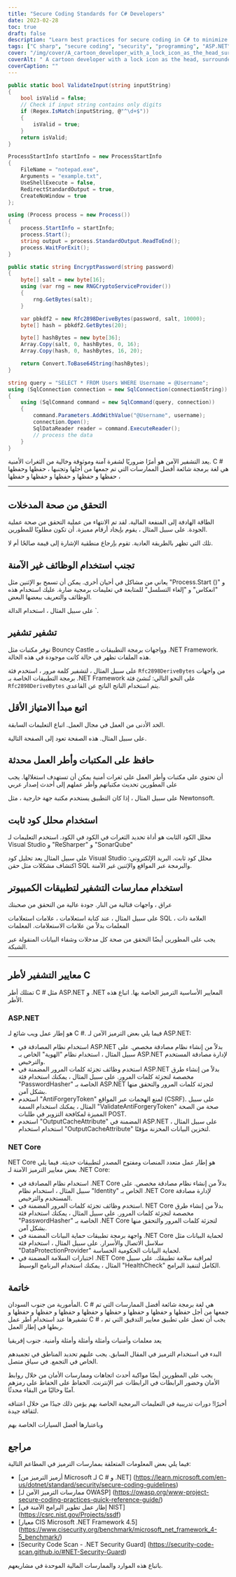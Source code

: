 ```yaml
---
title: "Secure Coding Standards for C# Developers"
date: 2023-02-28
toc: true
draft: false
description: "Learn best practices for secure coding in C# to minimize the risk of security breaches and protect sensitive data."
tags: ["C sharp", "secure coding", "security", "programming", "ASP.NET", ".NET Core", "authentication", "password hashing", "input validation", "cryptography", "least privilege", "static code analyzer", "web applications", "SQL injection", "cross-site scripting", "data protection", "health checks", "session management", "OWASP"]
cover: "/img/cover/A_cartoon_developer_with_a_lock_icon_as_the_head_surrounded.png"
coverAlt: " A cartoon developer with a lock icon as the head, surrounded by code and shielded by a firewall."
coverCaption: ""
---
```

```csharp
public static bool ValidateInput(string inputString)
{
    bool isValid = false;
    // Check if input string contains only digits
    if (Regex.IsMatch(inputString, @"^\d+$"))
    {
        isValid = true;
    }
    return isValid;
}
```
```csharp
ProcessStartInfo startInfo = new ProcessStartInfo
{
    FileName = "notepad.exe",
    Arguments = "example.txt",
    UseShellExecute = false,
    RedirectStandardOutput = true,
    CreateNoWindow = true
};

using (Process process = new Process())
{
    process.StartInfo = startInfo;
    process.Start();
    string output = process.StandardOutput.ReadToEnd();
    process.WaitForExit();
}
```
```csharp
public static string EncryptPassword(string password)
{
    byte[] salt = new byte[16];
    using (var rng = new RNGCryptoServiceProvider())
    {
        rng.GetBytes(salt);
    }

    var pbkdf2 = new Rfc2898DeriveBytes(password, salt, 10000);
    byte[] hash = pbkdf2.GetBytes(20);

    byte[] hashBytes = new byte[36];
    Array.Copy(salt, 0, hashBytes, 0, 16);
    Array.Copy(hash, 0, hashBytes, 16, 20);

    return Convert.ToBase64String(hashBytes);
}
```
```csharp
string query = "SELECT * FROM Users WHERE Username = @Username";
using (SqlConnection connection = new SqlConnection(connectionString))
{
    using (SqlCommand command = new SqlCommand(query, connection))
    {
        command.Parameters.AddWithValue("@Username", username);
        connection.Open();
        SqlDataReader reader = command.ExecuteReader();
        // process the data
    }
}
```

 يعد التشفير الآمن هو أمرًا ضروريًا لشفرة آمنة وموثوقة وخالية من الثغرات الأمنية. C # هي لغة برمجة شائعة أفضل الممارسات التي تم جمعها من أجلها وتجنبها ، حفظها وحفظها ، حفظها و حفظها و حفظها و حفظها و حفظها  _____  ## التحقق من صحة المدخلات  الطاقة الهادفة إلى المنفعة المالية. لقد تم الانتهاء من عملية التحقق من صحة عملية الجودة. على سبيل المثال ، يقوم بإيجاد أرقام مميزة. أن تكون مطلوبًا للمطورين.   تلك التي تظهر بالطريقة العادية. تقوم بإرجاع منطقية الإشارة إلى قيمة صالحًا أم لا.  ## تجنب استخدام الوظائف غير الآمنة يعاني من مشاكل في أحيان أخرى. يمكن أن تسمح بو الإثنين مثل "Process.Start ()" و "انعكاس" و "إلغاء التسلسل" للمتابعة في تعليمات برمجية ضارة. عليك استخدام هذه الوظائف والتعريف ببعضها البعض.  على سبيل المثال ، استخدام الدالة `. ## تشفير تشفير توفر مكتبات مثل Bouncy Castle وواجهات برمجة التطبيقات بـ .NET Framework. هذه الملفات تظهر في حالة كانت موجودة في هذه الحالة.  على سبيل المثال ، لتشفير كلمة مرور ، استخدم فئة `Rfc2898DeriveBytes` من واجهات برمجة التطبيقات الخاصة بـ .NET Framework على النحو التالي: تُنشئ فئة `Rfc2898DeriveBytes` يتم استخدام الناتج الناتج عن القاعدي.  ## اتبع مبدأ الامتياز الأقل  الحد الأدنى من العمل في مجال العمل. اتباع التعليمات السابقة.  على سبيل المثال. هذه الصفحة تعود إلى الصفحة التالية.  ## حافظ على المكتبات وأطر العمل محدثة  أن تحتوي على مكتبات وأطر العمل على ثغرات أمنية يمكن أن تستهدف استغلالها. يجب على المطورين تحديث مكتباتهم وأطر عملهم إلى أحدث إصدار عربي  على سبيل المثال ، إذا كان التطبيق يستخدم مكتبة جهة خارجية ، مثل Newtonsoft.  ## استخدام محلل كود ثابت  محلل الكود الثابت هو أداة تحديد الثغرات في الكود في الكود. استخدم التعليمات لـ Visual Studio و "ReSharper" و "SonarQube"  على سبيل المثال يعد تحليل كود Visual Studio محلل كود ثابت. البريد الإلكتروني: اكتشاف مشكلات مثل حقن SQL والبرمجة عبر المواقع والإثنين غير الآمنة.  ## استخدام ممارسات التشفير لتطبيقات الكمبيوتر  عراق ، واجهات قتالية من النار. جودة عالية من التحقق من صحبتك  على سبيل المثال ، عند كتابة استعلامات ، علامات استعلامات SQL ، العلامة ذات المعلمات بدلاً من علامات الاستعلامات. المعلمات   يجب على المطورين أيضًا التحقق من صحة كل مدخلات وشفاء البيانات المنقولة عبر الشبكة.  _____  ## معايير التشفير لأطر C #  تمتلك أطر C # مثل ASP.NET و .NET المعايير الأساسية الترميز الخاصة بها. اتباع هذه الأطر.  ### ASP.NET هو إطار عمل ويب شائع لـ C #. فيما يلي بعض الترميز الآمن لـ ASP.NET:  - استخدام نظام المصادقة في ASP.NET بدلاً من إنشاء نظام مصادقة مخصص. على سبيل المثال ، استخدام نظام "الهوية" الخاص بـ ASP.NET لإدارة مصادقة المستخدم والترخيص. - استخدم وظائف تجزئة كلمات المرور المضمنة في ASP.NET بدلاً من إنشاء طرق مخصصة لتجزئة كلمات المرور. على سبيل المثال ، يمكنك استخدام فئة "PasswordHasher" الخاصة بـ ASP.NET لتجزئة كلمات المرور والتحقق منها بشكل آمن. - استخدم "AntiForgeryToken" لمنع الهجمات عبر المواقع (CSRF). على سبيل المثال ، يمكنك استخدام السمة "ValidateAntiForgeryToken" صحة من الصحة المميزة لمكافحة التزوير في طلبات POST. - استخدم "OutputCacheAttribute" المضمنة في ASP.NET على سبيل المثال ، استخدام استخدام "OutputCacheAttribute" لتخزين البيانات المخزنة مؤقتًا.  ### NET Core NET Core هو إطار عمل متعدد المنصات ومفتوح المصدر لتطبيقات حديثة. فيما يلي بعض معايير الترميز الآمنة لـ .NET Core:  - استخدام نظام المصادقة في .NET Core بدلاً من إنشاء نظام مصادقة مخصص. على سبيل المثال ، استخدام نظام "Identity" الخاص بـ .NET Core لإدارة مصادقة المستخدم والترخيص. - استخدم وظائف تجزئة كلمات المرور المضمنة في. NET Core بدلاً من إنشاء طرق مخصصة لتجزئة كلمات المرور. على سبيل المثال ، يمكنك استخدام فئة "PasswordHasher" الخاصة بـ .NET Core لتجزئة كلمات المرور والتحقق منها بشكل آمن. - واجهة برمجة تطبيقات حماية البيانات المضمنة في .NET Core لحماية البيانات مثل سلاسل الاتصال والأسرار. على سبيل المثال ، استخدام فئة "DataProtectionProvider" لحماية البيانات الحكومية الحساسة. - اختبارات السلامة المضمنة في .NET Core لمراقبة سلامة تطبيقك. على سبيل المثال ، يمكنك استخدام البرنامج الوسيط "HealthCheck" الكامل لتنفيذ البرامج.   ## خاتمة المأمورية من جنوب السودان. C # هي لغة برمجة شائعة أفضل الممارسات التي تم جمعها من أجل حفظها و حفظها و حفظها و حفظها و حفظها و حفظها و حفظها و حفظها و تشفيرها عند استخدام أطر عمل C # ، يجب أن تعمل على تطبيق معايير التدقيق التي تم ربطها في إطار العمل.  يعد معلمات وأمنيات وأمثلة وأمثلة وأمثلة وأمنية. جنوب إفريقيا  البدء في استخدام الترميز في المقال السابق. يجب عليهم تحديد المناطق في تجميدهم الخاص في التجمع. في سياق متصل.  يجب على المطورين أيضًا مواكبة أحدث اتجاهات وممارسات الأمان من خلال روابط الأمان وحضور الرابطات في الرابطات عبر الإنترنت. الحفاظ على الحفاظ على رمزهم آمنًا وخاليًا من البقاء محدثًا.  أخيرًا! دورات تدريبية في التعليمات البرمجية الخاصة بهم يؤمن ذلك جيدًا من خلال اعتناقه لثقافة جيدة.  وباعتبارها أفضل السيارات الخاصة بهم  ## مراجع  فيما يلي بعض المعلومات المتعلقة بممارسات الترميز في المطاعم التالية:  - [أرميز الترميز من Microsoft لـ C # و .NET] (https://learn.microsoft.com/en-us/dotnet/standard/security/secure-coding-guidelines) - [ممارسات الترميز الآمن لـ OWASP] (https://owasp.org/www-project-secure-coding-practices-quick-reference-guide/) - [إطار عمل تطوير البرامج الآمنة في NIST] (https://csrc.nist.gov/Projects/ssdf) - [معيار CIS Microsoft .NET Framework 4.5] (https://www.cisecurity.org/benchmark/microsoft_net_framework_4-5_benchmark/) - [Security Code Scan - .NET Security Guard] (https://security-code-scan.github.io/#NET-Security-Guard)  باتباع هذه الموارد والممارسات المالية الموحدة في مشاريعهم.